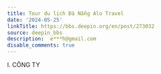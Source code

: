 ```yaml
---
title: Tour du lịch Đà Nẵng Alo Travel
date: '2024-05-25'
linkTitle: https://bbs.deepin.org/en/post/273032
source: deepin_bbs
description:  e***h@gmail.com 
disable_comments: true
---
```

I. CÔNG TY
